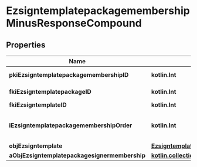 
# EzsigntemplatepackagemembershipMinusResponseCompound

## Properties
Name | Type | Description | Notes
------------ | ------------- | ------------- | -------------
**pkiEzsigntemplatepackagemembershipID** | **kotlin.Int** | The unique ID of the Ezsigntemplatepackagemembership | 
**fkiEzsigntemplatepackageID** | **kotlin.Int** | The unique ID of the Ezsigntemplatepackage | 
**fkiEzsigntemplateID** | **kotlin.Int** | The unique ID of the Ezsigntemplate | 
**iEzsigntemplatepackagemembershipOrder** | **kotlin.Int** | The order in which the Ezsigntemplate will be imported when using an Ezsigntemplatepackage. | 
**objEzsigntemplate** | [**EzsigntemplateMinusResponseCompound**](EzsigntemplateMinusResponseCompound.md) |  | 
**aObjEzsigntemplatepackagesignermembership** | [**kotlin.collections.List&lt;EzsigntemplatepackagesignermembershipMinusResponseCompound&gt;**](EzsigntemplatepackagesignermembershipMinusResponseCompound.md) |  | 



